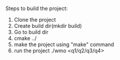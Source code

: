 Steps to build the project:
1. Clone the project
2. Create build dir(mkdir build)
2. Go to build dir
4. cmake ../ 
5. make the project using "make" command
6. run the project
	./wmo <q1/q2/q3/q4>

